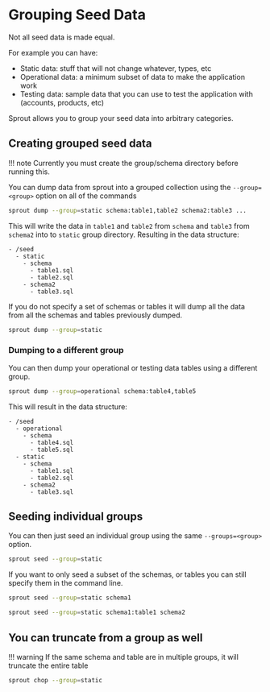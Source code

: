 # Grouping Seed Data

Not all seed data is made equal.

For example you can have:

- Static data: stuff that will not change whatever, types, etc
- Operational data: a minimum subset of data to make the application work
- Testing data: sample data that you can use to test the application with (accounts, products, etc)

Sprout allows you to group your seed data into arbitrary categories.

## Creating grouped seed data

!!! note
    Currently you must create the group/schema directory before running this.

You can dump data from sprout into a grouped collection using the `--group=<group>` option on all of the commands

```bash
sprout dump --group=static schema:table1,table2 schema2:table3 ...
```

This will write the data in `table1` and `table2` from `schema` and `table3` from `schema2` into to `static` group
directory. Resulting in the data structure:

```text
- /seed
  - static
    - schema
      - table1.sql
      - table2.sql
    - schema2
      - table3.sql
```

If you do not specify a set of schemas or tables it will dump all the data from all the schemas and tables previously
dumped.

```bash
sprout dump --group=static
```

### Dumping to a different group

You can then dump your operational or testing data tables using a different group.

```bash
sprout dump --group=operational schema:table4,table5
```

This will result in the data structure:

```text
- /seed
  - operational
    - schema
      - table4.sql
      - table5.sql
  - static
    - schema
      - table1.sql
      - table2.sql
    - schema2
      - table3.sql
```

## Seeding individual groups

You can then just seed an individual group using the same `--groups=<group>` option.

```bash
sprout seed --group=static
```

If you want to only seed a subset of the schemas, or tables you can still specify them in the command line.

```bash
sprout seed --group=static schema1

sprout seed --group=static schema1:table1 schema2
```

## You can truncate from a group as well

!!! warning
    If the same schema and table are in multiple groups, it will truncate the entire table

```bash
sprout chop --group=static
```
